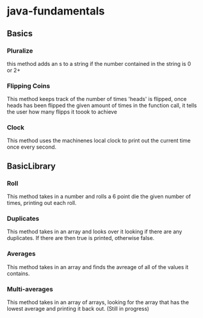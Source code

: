 # java-fundamentals

## Basics

### Pluralize
this method adds an s to a string if the number contained in the string is 0 or 2+

### Flipping Coins
This method keeps track of the number of times 'heads' is flipped, once heads has been flipped the given amount of times in the function call, it tells the user how many flipps it toook to achieve

### Clock
This method uses the machinenes local clock to print out the current time once every second.

## BasicLibrary

### Roll
This method takes in a number and rolls a 6 point die the given number of times, printing out each roll.

### Duplicates
This method takes in an array and looks over it looking if there are any duplicates. If there are then true is printed, otherwise false.

### Averages
This method takes in an array and finds the avreage of all of the values it contains.

### Multi-averages
This method takes in an array of arrays, looking for the array that has the lowest average and printing it back out. (Still in progress)

